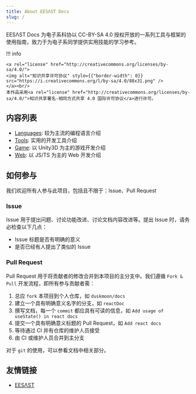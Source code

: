 ```yaml
---
title: About EESΛST Docs
slug: /
---
```


EESΛST Docs 为电子系科协以 CC-BY-SA 4.0 授权开放的一系列工具与框架的使用指南，致力于为电子系同学提供实用技能的学习参考。

!!! info

	<a rel="license" href="http://creativecommons.org/licenses/by-sa/4.0/">
	<img alt="知识共享许可协议" style={{"border-width": 0}} src="https://i.creativecommons.org/l/by-sa/4.0/88x31.png" />
	</a><br/>
	本作品采用<a rel="license" href="http://creativecommons.org/licenses/by-sa/4.0/">知识共享署名-相同方式共享 4.0 国际许可协议</a>进行许可。

## 内容列表

- [Languages](../languages/README.md): 较为主流的编程语言介绍
- [Tools](../tools/README.md): 实用的开发工具介绍
- [Game](../game/README.md): 以 Unity3D 为主的游戏开发介绍
- [Web](../web/README.md): 以 JS/TS 为主的 Web 开发介绍

## 如何参与

我们欢迎所有人参与此项目，包括且不限于：Issue、Pull Request

### Issue

Issue 用于提出问题、讨论功能改进、讨论文档内容改进等。提出 Issue 时，请务必检查以下几点：

- Issue 标题是否有明确的意义
- 是否已经有人提出了类似的 Issue

### Pull Request

Pull Request 用于将贡献者的修改合并到本项目的主分支中。我们遵循 `Fork & Pull` 开发流程，即所有参与贡献者需：

1. 总应 `fork` 本项目到个人仓库，如 `duskmoon/docs`
2. 建立一个具有明确意义名字的分支，如 `reactDoc`
3. 撰写文档，每一个 `commit` 都应具有可读的信息，如 `Add usage of useState() in react docs`
4. 提交一个具有明确意义标题的 Pull Request，如 `Add react docs`
5. 等待通过 CI 并有仓库的维护人员接受
6. 由 CI 或维护人员合并到主分支

对于 `git` 的使用，可以参看文档中相关部分。

## 友情链接

- [EESΛST](https://eesast.com)
